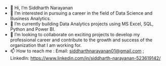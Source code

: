- 👋 Hi, I’m Siddharth Narayanan
- 👀 I’m interested in pursuing a career in the field of Data Science and Business Analytics.
- 🌱 I’m currently building Data Analytics projects using MS Excel, SQL, Python and Power BI.
- 💞️ I’m looking to collaborate on exciting projects to develop my professional career and contribute to the growth and success of the organization that I am working for.
- 📫 How to reach me : Email: siddharthnarayanan01@gmail.com ; LinkedIn: https://www.linkedin.com/in/siddharth-narayanan-523619142/

<!---
SiddharthNarayanan8194/SiddharthNarayanan8194 is a ✨ special ✨ repository because its `README.md` (this file) appears on your GitHub profile.
You can click the Preview link to take a look at your changes.
--->
